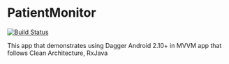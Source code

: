 # PatientMonitor

[![Build Status](https://travis-ci.org/jshvarts/DaggerAndroidMVVM.svg?branch=master)](https://travis-ci.org/jshvarts/DaggerAndroidMVVM)

This app that demonstrates using Dagger Android 2.10+ in MVVM app that follows Clean Architecture, RxJava


